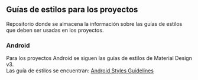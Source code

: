 ## Guías de estilos para los proyectos
Repositorio donde se almacena la información sobre las guías de estilos que deben ser usadas en los proyectos.

### Android
Para los proyectos Android se siguen las guías de estilos de Material Design v3.   
Las guía de estilos se encuentran: [Android Styles Guidelines](android/material3/readme.md)